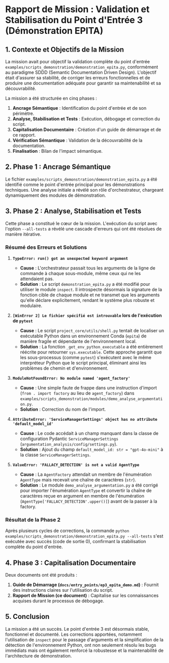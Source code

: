 # Rapport de Mission : Validation et Stabilisation du Point d'Entrée 3 (Démonstration EPITA)

## 1. Contexte et Objectifs de la Mission

La mission avait pour objectif la validation complète du point d'entrée `examples/scripts_demonstration/demonstration_epita.py`, conformément au paradigme SDDD (Semantic Documentation Driven Design). L'objectif était d'assurer sa stabilité, de corriger les erreurs fonctionnelles et de produire une documentation adéquate pour garantir sa maintenabilité et sa découvrabilité.

La mission a été structurée en cinq phases :
1.  **Ancrage Sémantique** : Identification du point d'entrée et de son périmètre.
2.  **Analyse, Stabilisation et Tests** : Exécution, débogage et correction du script.
3.  **Capitalisation Documentaire** : Création d'un guide de démarrage et de ce rapport.
4.  **Vérification Sémantique** : Validation de la découvrabilité de la documentation.
5.  **Finalisation** : Bilan de l'impact sémantique.

## 2. Phase 1 : Ancrage Sémantique

Le fichier `examples/scripts_demonstration/demonstration_epita.py` a été identifié comme le point d'entrée principal pour les démonstrations techniques. Une analyse initiale a révélé son rôle d'orchestrateur, chargeant dynamiquement des modules de démonstration.

## 3. Phase 2 : Analyse, Stabilisation et Tests

Cette phase a constitué le cœur de la mission. L'exécution du script avec l'option `--all-tests` a révélé une cascade d'erreurs qui ont été résolues de manière itérative.

### Résumé des Erreurs et Solutions

1.  **`TypeError: run() got an unexpected keyword argument`**
    *   **Cause** : L'orchestrateur passait tous les arguments de la ligne de commande à chaque sous-module, même ceux qui ne les attendaient pas.
    *   **Solution** : Le script `demonstration_epita.py` a été modifié pour utiliser le module `inspect`. Il introspecte désormais la signature de la fonction cible de chaque module et ne transmet que les arguments qu'elle déclare explicitement, rendant le système plus robuste et modulaire.

2.  **`[WinError 2] Le fichier spécifié est introuvable` lors de l'exécution de `pytest`**
    *   **Cause** : Le script `project_core/utils/shell.py` tentait de localiser un exécutable Python dans un environnement Conda (`epita`) de manière fragile et dépendante de l'environnement local.
    *   **Solution** : La fonction `_get_env_python_executable` a été entièrement réécrite pour retourner `sys.executable`. Cette approche garantit que les sous-processus (comme `pytest`) s'exécutent avec le même interpréteur Python que le script principal, éliminant ainsi les problèmes de chemin et d'environnement.

3.  **`ModuleNotFoundError: No module named 'agent_factory'`**
    *   **Cause** : Une simple faute de frappe dans une instruction d'import (`from . import factory` au lieu de `agent_factory`) dans `examples/scripts_demonstration/modules/demo_analyse_argumentation.py`.
    *   **Solution** : Correction du nom de l'import.

4.  **`AttributeError: 'ServiceManagerSettings' object has no attribute 'default_model_id'`**
    *   **Cause** : Le code accédait à un champ manquant dans la classe de configuration Pydantic `ServiceManagerSettings` (`argumentation_analysis/config/settings.py`).
    *   **Solution** : Ajout du champ `default_model_id: str = "gpt-4o-mini"` à la classe `ServiceManagerSettings`.

5.  **`ValueError: 'FALLACY_DETECTION' is not a valid AgentType`**
    *   **Cause** : La `AgentFactory` attendait un membre de l'énumération `AgentType` mais recevait une chaîne de caractères (`str`).
    *   **Solution** : Le module `demo_analyse_argumentation.py` a été corrigé pour importer l'énumération `AgentType` et convertir la chaîne de caractères reçue en argument en membre de l'énumération (`AgentType['FALLACY_DETECTION'.upper()]`) avant de la passer à la factory.

### Résultat de la Phase 2

Après plusieurs cycles de corrections, la commande `python examples/scripts_demonstration/demonstration_epita.py --all-tests` s'est exécutée avec succès (code de sortie 0), confirmant la stabilisation complète du point d'entrée.

## 4. Phase 3 : Capitalisation Documentaire

Deux documents ont été produits :

1.  **Guide de Démarrage (`docs/entry_points/ep3_epita_demo.md`)** : Fournit des instructions claires sur l'utilisation du script.
2.  **Rapport de Mission (ce document)** : Capitalise sur les connaissances acquises durant le processus de débogage.

## 5. Conclusion

La mission a été un succès. Le point d'entrée 3 est désormais stable, fonctionnel et documenté. Les corrections apportées, notamment l'utilisation de `inspect` pour le passage d'arguments et la simplification de la détection de l'environnement Python, ont non seulement résolu les bugs immédiats mais ont également renforcé la robustesse et la maintenabilité de l'architecture de démonstration.
